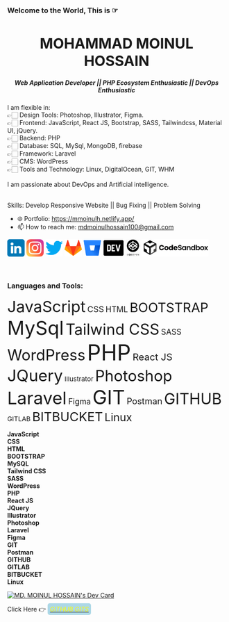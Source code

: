 ### <span>Welcome to the World, This is ☞ <h1 align="center"> MOHAMMAD MOINUL HOSSAIN</h1></span>
<h5 align="center">Web Application Developer || PHP Ecosystem Enthusiastic || DevOps Enthusiastic </h2>

I am flexible in: <br/>
👉🏻 Design Tools: Photoshop, Illustrator, Figma. <br/>
👉🏻 Frontend: JavaScript, React JS, Bootstrap, SASS, Tailwindcss, Material UI, jQuery. <br/>
👉🏻 Backend: PHP <br/>
👉🏻 Database: SQL, MySql, MongoDB, firebase <br/>
👉🏻 Framework: Laravel <br/>
👉🏻 CMS: WordPress <br/>
👉🏻 Tools and Technology: Linux, DigitalOcean, GIT, WHM
<br/><br/>
I am passionate about DevOps and Artificial intelligence.
<br/><br/>

Skills: Develop Responsive Website || Bug Fixing || Problem Solving

- 🌐 Portfolio: https://mmoinulh.netlify.app/
- 📫 How to reach me: mdmoinulhossain100@gmail.com 


[<img src='https://raw.githubusercontent.com/mdmoinulhossain/mdmoinulhossain/main/icon/linkedin.webp' alt='linkedin' height='40'>](https://www.linkedin.com/in/mmoinulh/)  [<img src='https://raw.githubusercontent.com/mdmoinulhossain/mdmoinulhossain/main/icon/instagram.webp' alt='inatagram' height='40'>](https://www.instagram.com/moinul100/) [<img src='https://raw.githubusercontent.com/mdmoinulhossain/mdmoinulhossain/main/icon/twitter.webp' alt='twitter' height='40'>](https://twitter.com/Moinul_100) [<img src='https://raw.githubusercontent.com/mdmoinulhossain/mdmoinulhossain/main/icon/gitlab.webp' alt='gitlab' height='40'>](https://gitlab.com/moinul100) [<img src='https://raw.githubusercontent.com/mdmoinulhossain/mdmoinulhossain/main/icon/bitbucket.webp' alt='bitbucket' height='40'>](https://bitbucket.org/moinul100/) [<img src='https://raw.githubusercontent.com/mdmoinulhossain/mdmoinulhossain/main/icon/dev.webp' alt='bitbucket' height='40'>](https://dev.to/mdmoinulhossain) [<img src='https://raw.githubusercontent.com/mdmoinulhossain/mdmoinulhossain/main/icon/codepen.webp' alt='bitbucket' height='40'>](https://codepen.io/moinul100) [<img src='https://raw.githubusercontent.com/mdmoinulhossain/mdmoinulhossain/main/icon/codesandbox.webp' alt='bitbucket' height='40'>](https://codesandbox.io/u/moinul)

<br/>

<h3 align="left">Languages and Tools:</h3>

<span style="font-size: 36px;">JavaScript</span> <span style="font-size: 19px;">CSS</span> <span style="font-size: 18px;">HTML</span> <span style="font-size: 30px;">BOOTSTRAP</span> <span style="font-size: 44px;">MySql</span> <span style="font-size: 35px;">Tailwind CSS</span> <span style="font-size: 18px;">SASS</span> <span style="font-size: 35px;">WordPress</span> <span style="font-size: 50px;">PHP</span> <span style="font-size: 22px;">React JS</span> <span style="font-size: 37px;">JQuery</span> <span style="font-size: 15px;">Illustrator</span> <span style="font-size: 35px;">Photoshop</span> <span style="font-size: 40px;">Laravel</span> <span style="font-size: 18px;">Figma</span> <span style="font-size: 45px;">GIT</span> <span style="font-size: 20px;">Postman</span> <span style="font-size: 35px;">GITHUB</span> <span style="font-size: 15px;">GITLAB</span> <span style="font-size: 29px;">BITBUCKET</span> <span style="font-size: 25px;">Linux</span>

**JavaScript**  
**CSS**  
**HTML**  
**BOOTSTRAP**  
**MySQL**  
**Tailwind CSS**  
**SASS**  
**WordPress**  
**PHP**  
**React JS**  
**JQuery**  
**Illustrator**  
**Photoshop**  
**Laravel**  
**Figma**  
**GIT**  
**Postman**  
**GITHUB**  
**GITLAB**  
**BITBUCKET**  
**Linux**

<a href="https://app.daily.dev/mdmoinulhossain"><img src="https://api.daily.dev/devcards/6c3a3fa5fabf4c518709914d5c8f3f5d.png?r=ge6" width="400" alt="MD. MOINUL HOSSAIN's Dev Card"/></a>

<p class="has-line-data" data-line-start="0" data-line-end="1">Click Here 👉 <a href="https://gist.github.com/mdmoinulhossain" title="*GITHUB GITS*" color="#ff0000"><em style="color: #ffff00; background-color: #ADD8E6; padding: 5px; border-radius: 5px">GITHUB GITS</em></a></p>
